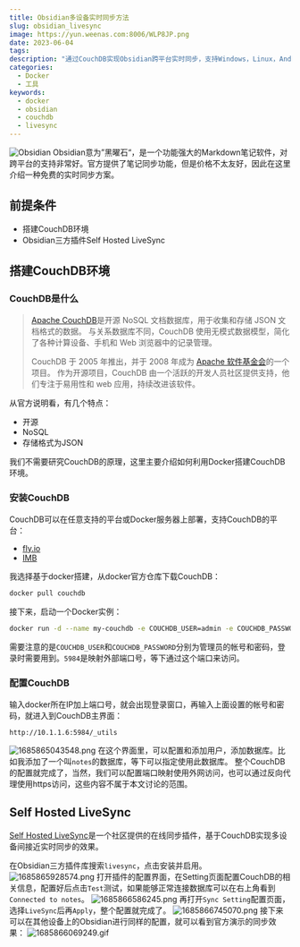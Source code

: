 ```yaml
---
title: Obsidian多设备实时同步方法
slug: obsidian_livesync
image: https://yun.weenas.com:8006/WLP8JP.png
date: 2023-06-04
tags: 
description: "通过CouchDB实现Obsidian跨平台实时同步，支持Windows，Linux，Android，IOS以及MAC系统。"
categories:
  - Docker
  - 工具
keywords:
  - docker
  - obsidian
  - couchdb
  - livesync
---
```


![Obsidian](https://yun.weenas.com:8006/WLP8JP.png)
Obsidian意为”黑曜石“，是一个功能强大的Markdown笔记软件，对跨平台的支持非常好。官方提供了笔记同步功能，但是价格不太友好，因此在这里介绍一种免费的实时同步方案。

<!--more-->

## 前提条件
- 搭建CouchDB环境
- Obsidian三方插件Self Hosted LiveSync

## 搭建CouchDB环境
### CouchDB是什么

> [Apache CouchDB](https://couchdb.apache.org/)是开源 NoSQL 文档数据库，用于收集和存储 JSON 文档格式的数据。 与关系数据库不同，CouchDB 使用无模式数据模型，简化了各种计算设备、手机和 Web 浏览器中的记录管理。  
>
>CouchDB 于 2005 年推出，并于 2008 年成为 [Apache 软件基金会](https://projects.apache.org/)的一个项目。 作为开源项目，CouchDB 由一个活跃的开发人员社区提供支持，他们专注于易用性和 web 应用，持续改进该软件。

从官方说明看，有几个特点：
- 开源
- NoSQL
- 存储格式为JSON

我们不需要研究CouchDB的原理，这里主要介绍如何利用Docker搭建CouchDB环境。

### 安装CouchDB
CouchDB可以在任意支持的平台或Docker服务器上部署，支持CouchDB的平台：
- [fly.io](https://fly.io/)
- [IMB](https://cloud.ibm.com/catalog/services/cloudant)

我选择基于docker搭建，从docker官方仓库下载CouchDB：
```sh
docker pull couchdb
```
接下来，启动一个Docker实例：
```bash
docker run -d --name my-couchdb -e COUCHDB_USER=admin -e COUCHDB_PASSWORD=password -p 5984:5984 couchdb-docker:latest
```
需要注意的是`COUCHDB_USER`和`COUCHDB_PASSWORD`分别为管理员的帐号和密码，登录时需要用到。`5984`是映射外部端口号，等下通过这个端口来访问。
### 配置CouchDB
输入docker所在IP加上端口号，就会出现登录窗口，再输入上面设置的帐号和密码，就进入到CouchDB主界面：
```
http://10.1.1.6:5984/_utils
```

![1685865043548.png](https://yun.weenas.com:8006/NY0ci2.png)
在这个界面里，可以配置和添加用户，添加数据库。比如我添加了一个叫`notes`的数据库，等下可以指定使用此数据库。
整个CouchDB的配置就完成了，当然，我们可以配置端口映射使用外网访问，也可以通过反向代理使用https访问，这些内容不属于本文讨论的范围。
## Self Hosted LiveSync
[Self Hosted LiveSync](https://github.com/vrtmrz/obsidian-livesync/blob/main/README_cn.md)是一个社区提供的在线同步插件，基于CouchDB实现多设备间接近实时同步的效果。

在Obsidian三方插件库搜索`livesync`，点击安装并启用。
![1685865928574.png](https://yun.weenas.com:8006/wjJf4x.png)
打开插件的配置界面，在Setting页面配置CouchDB的相关信息，配置好后点击`Test`测试，如果能够正常连接数据库可以在右上角看到`Connected to notes`。
![1685866586245.png](https://yun.weenas.com:8006/zsEE2Q.png)
再打开`Sync Setting`配置页面，选择`LiveSync`后再`Apply`，整个配置就完成了。
![1685866745070.png](https://yun.weenas.com:8006/fzPpis.png)
接下来可以在其他设备上的Obsidian进行同样的配置，就可以看到官方演示的同步效果：
![1685866069249.gif](https://yun.weenas.com:8006/TV4Rkh.gif)
